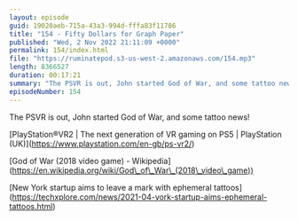 ```yaml
---
layout: episode
guid: 19020aeb-715a-43a3-994d-fffa83f11786
title: "154 - Fifty Dollars for Graph Paper"
published: "Wed, 2 Nov 2022 21:11:09 +0000"
permalink: 154/index.html
file: "https://ruminatepod.s3-us-west-2.amazonaws.com/154.mp3"
length: 8366527
duration: 00:17:21
summary: "The PSVR is out, John started God of War, and some tattoo news!"
episodeNumber: 154
---
```


The PSVR is out, John started God of War, and some tattoo news!

\[PlayStation®VR2 | The next generation of VR gaming on PS5 | PlayStation (UK)\](https://www.playstation.com/en-gb/ps-vr2/)

\[God of War (2018 video game) - Wikipedia\](https://en.wikipedia.org/wiki/God\_of\_War\_(2018\_video\_game))

\[New York startup aims to leave a mark with ephemeral tattoos\](https://techxplore.com/news/2021-04-york-startup-aims-ephemeral-tattoos.html)
